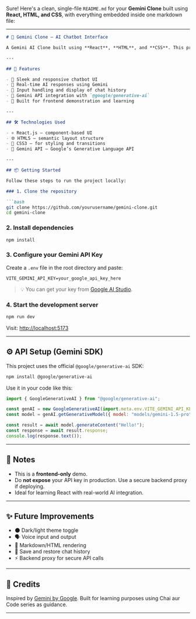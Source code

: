 Sure! Here's a clean, single-file `README.md` for your **Gemini Clone** built using **React, HTML, and CSS**, with everything embedded inside one markdown file:

---

````markdown
# 💬 Gemini Clone – AI Chatbot Interface

A Gemini AI Clone built using **React**, **HTML**, and **CSS**. This project replicates the functionality and minimal design of Google's Gemini interface, allowing users to interact with an AI chatbot using the **Google Gemini API**.

---

## 🚀 Features

- 🔹 Sleek and responsive chatbot UI
- 🔹 Real-time AI responses using Gemini
- 🔹 Input handling and display of chat history
- 🔹 Gemini API integration with `@google/generative-ai`
- 🔹 Built for frontend demonstration and learning

---

## 🛠️ Technologies Used

- ⚛️ React.js – component-based UI
- 🌐 HTML5 – semantic layout structure
- 🎨 CSS3 – for styling and transitions
- 🧠 Gemini API – Google’s Generative Language API

---

## 📦 Getting Started

Follow these steps to run the project locally:

### 1. Clone the repository

```bash
git clone https://github.com/yourusername/gemini-clone.git
cd gemini-clone
````

### 2. Install dependencies

```bash
npm install
```

### 3. Configure your Gemini API Key

Create a `.env` file in the root directory and paste:

```
VITE_GEMINI_API_KEY=your_google_api_key_here
```

> 💡 You can get your key from [Google AI Studio](https://makersuite.google.com/app).

### 4. Start the development server

```bash
npm run dev
```

Visit: [http://localhost:5173](http://localhost:5173)

---

## ⚙️ API Setup (Gemini SDK)

This project uses the official `@google/generative-ai` SDK:

```bash
npm install @google/generative-ai
```

Use it in your code like this:

```js
import { GoogleGenerativeAI } from "@google/generative-ai";

const genAI = new GoogleGenerativeAI(import.meta.env.VITE_GEMINI_API_KEY);
const model = genAI.getGenerativeModel({ model: "models/gemini-1.5-pro" });

const result = await model.generateContent("Hello!");
const response = await result.response;
console.log(response.text());
```

---

## 📌 Notes

* This is a **frontend-only** demo.
* Do **not expose** your API key in production. Use a secure backend proxy if deploying.
* Ideal for learning React with real-world AI integration.

---

## ✨ Future Improvements

* 🌑 Dark/light theme toggle
* 🗣️ Voice input and output
* 📝 Markdown/HTML rendering
* 💾 Save and restore chat history
* ⚡ Backend proxy for secure API calls

---

## 🧠 Credits

Inspired by [Gemini by Google](https://gemini.google.com/). Built for learning purposes using Chai aur Code series as guidance.

---
